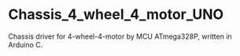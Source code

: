 # Chassis_4_wheel_4_motor_UNO
Chassis driver for 4-wheel-4-motor by MCU ATmega328P, written in Arduino C. 
